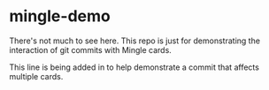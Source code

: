 mingle-demo
===========

There's not much to see here.  This repo is just for demonstrating the
interaction of git commits with Mingle cards.

This line is being added in to help demonstrate a commit that affects multiple
cards.

